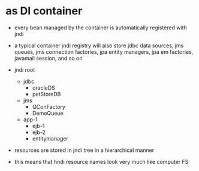 # as DI container

- every bean managed by the container is automatically registered with jndi

- a typical container jndi registry will also store jdbc data sources, jms
  queues, jms connection factories, jpa entity managers, jpa em factories,
  javamail session, and so on

- jndi root
  - jdbc
    - oracleDS
    - petStoreDB
  - jms
    - QConFactory
    - DemoQueue
  - app-1
    - ejb-1
    - ejb-2
    - entitymanager


- resources are stored in jndi tree in a hierarchical manner
- this means that hndi resource names look very much like computer FS
